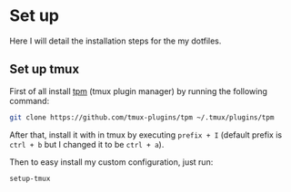 # Set up

Here I will detail the installation steps for the my dotfiles.

## Set up tmux

First of all install [tpm](https://github.com/tmux-plugins/tpm) (tmux plugin manager) by running the following command:

```bash
git clone https://github.com/tmux-plugins/tpm ~/.tmux/plugins/tpm
```

After that, install it with in tmux by executing `prefix + I` (default prefix is `ctrl + b` but I changed it to be `ctrl + a`).

Then to easy install my custom configuration, just run:

```bash
setup-tmux
```
